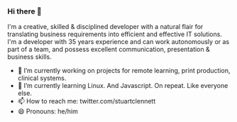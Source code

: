 ### Hi there 👋

I'm a creative, skilled & disciplined developer with a natural flair for translating business requirements into efficient and effective IT solutions. I'm a developer with 35 years experience and can work autonomously or as part of a team, and possess excellent communication, presentation & business skills.

- 🔭 I’m currently working on projects for remote learning, print production, clinical systems.
- 🌱 I’m currently learning Linux.  And Javascript. On repeat. Like everyone else.
- 📫 How to reach me: twitter.com/stuartclennett
- 😄 Pronouns: he/him

<!--
**stuartclennett/stuartclennett** is a ✨ _special_ ✨ repository because its `README.md` (this file) appears on your GitHub profile.

Here are some ideas to get you started:

- 🔭 I’m currently working on ...
- 🌱 I’m currently learning ...
- 👯 I’m looking to collaborate on ...
- 🤔 I’m looking for help with ...
- 💬 Ask me about ...
- 📫 How to reach me: ...
- 😄 Pronouns: ...
- ⚡ Fun fact: ...
-->
